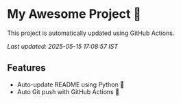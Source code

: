 # My Awesome Project 🚀

This project is automatically updated using GitHub Actions.

_Last updated: 2025-05-15 17:08:57 IST_

## Features
- Auto-update README using Python 🐍
- Auto Git push with GitHub Actions 🤖
